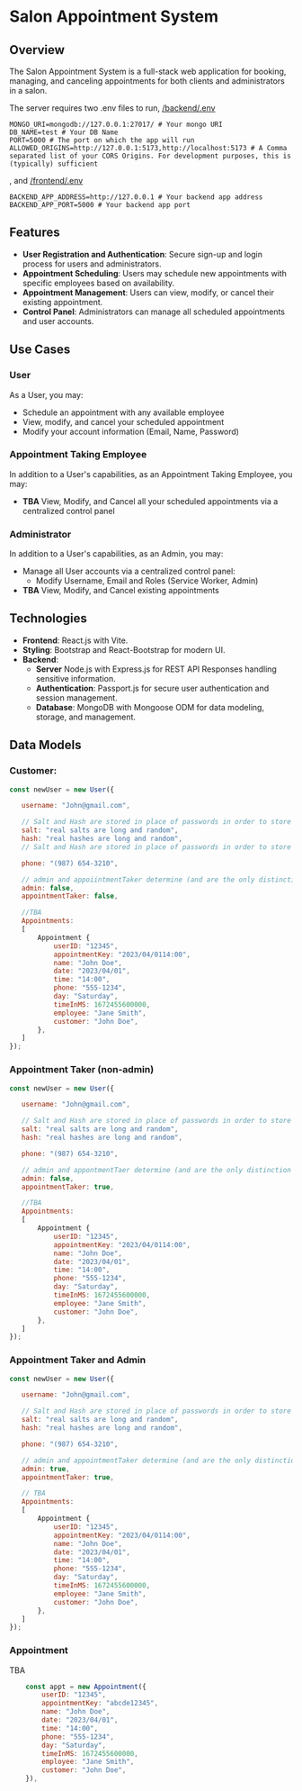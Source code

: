 # Salon Appointment System

## Overview

The Salon Appointment System is a full-stack web application for booking, managing, and canceling appointments for both clients and administrators in a salon. 

The server requires two .env files to run, [/backend/.env](/backend/.env)
```
MONGO_URI=mongodb://127.0.0.1:27017/ # Your mongo URI
DB_NAME=test # Your DB Name
PORT=5000 # The port on which the app will run
ALLOWED_ORIGINS=http://127.0.0.1:5173,http://localhost:5173 # A Comma separated list of your CORS Origins. For development purposes, this is (typically) sufficient
```
, and [/frontend/.env](/frontend/.env)
```
BACKEND_APP_ADDRESS=http://127.0.0.1 # Your backend app address
BACKEND_APP_PORT=5000 # Your backend app port
```

## Features

- **User Registration and Authentication**: Secure sign-up and login process for users and administrators.
- **Appointment Scheduling**: Users may schedule new appointments with specific employees based on availability.
- **Appointment Management**: Users can view, modify, or cancel their existing appointment.
- **Control Panel**: Administrators can manage all scheduled appointments and user accounts.

## Use Cases

### User

As a User, you may:
- Schedule an appointment with any available employee
- View, modify, and cancel your scheduled appointment
- Modify your account information (Email, Name, Password)

### Appointment Taking Employee

In addition to a User's capabilities, as an Appointment Taking Employee, you may:
- **TBA** View, Modify, and Cancel all your scheduled appointments via a centralized control panel

### Administrator
In addition to a User's capabilities, as an Admin, you may:
- Manage all User accounts via a centralized control panel: 
    - Modify Username, Email and Roles (Service Worker, Admin)
- **TBA** View, Modify, and Cancel existing appointments

## Technologies

- **Frontend**: React.js with Vite.
- **Styling**: Bootstrap and React-Bootstrap for modern UI.
- **Backend**: 
    - **Server** Node.js with Express.js for REST API Responses handling sensitive information.
    - **Authentication**: Passport.js for secure user authentication and session management.
    - **Database**: MongoDB with Mongoose ODM for data modeling, storage, and management.

## Data Models

### Customer: 
 ```js
 const newUser = new User({

    username: "John@gmail.com",

    // Salt and Hash are stored in place of passwords in order to store an account's password securely
    salt: "real salts are long and random",
    hash: "real hashes are long and random",
    // Salt and Hash are stored in place of passwords in order to store an account's password securely

    phone: "(987) 654-3210",

    // admin and appoiintmentTaker determine (and are the only distinction between) whether or not a User is an administrator or appointment taker, respectively
    admin: false,
    appointmentTaker: false,

    //TBA
    Appointments: 
    [
        Appointment {
            userID: "12345",
            appointmentKey: "2023/04/0114:00",
            name: "John Doe",
            date: "2023/04/01",
            time: "14:00",
            phone: "555-1234",
            day: "Saturday",
            timeInMS: 1672455600000,
            employee: "Jane Smith",
            customer: "John Doe",
        },
    ]
});
```

### Appointment Taker (non-admin)
 ```js
 const newUser = new User({

    username: "John@gmail.com",

    // Salt and Hash are stored in place of passwords in order to store an account's password securely
    salt: "real salts are long and random",
    hash: "real hashes are long and random",

    phone: "(987) 654-3210",

    // admin and appontmentTaer determine (and are the only distinction between) whether or not a User is an administrator or appointment taker, respectively
    admin: false,
    appointmentTaker: true,

    //TBA
    Appointments: 
    [
        Appointment {
            userID: "12345",
            appointmentKey: "2023/04/0114:00",
            name: "John Doe",
            date: "2023/04/01",
            time: "14:00",
            phone: "555-1234",
            day: "Saturday",
            timeInMS: 1672455600000,
            employee: "Jane Smith",
            customer: "John Doe",
        },
    ]
});
```

### Appointment Taker and Admin
 ```js
 const newUser = new User({

    username: "John@gmail.com",

    // Salt and Hash are stored in place of passwords in order to store an account's password securely
    salt: "real salts are long and random",
    hash: "real hashes are long and random",

    phone: "(987) 654-3210",

    // admin and appointmentTaker determine (and are the only distinction between) whether or not a User is an administrator or appointment taker, respectively
    admin: true,
    appointmentTaker: true, 

    // TBA
    Appointments: 
    [
        Appointment {
            userID: "12345",
            appointmentKey: "2023/04/0114:00",
            name: "John Doe",
            date: "2023/04/01",
            time: "14:00",
            phone: "555-1234",
            day: "Saturday",
            timeInMS: 1672455600000,
            employee: "Jane Smith",
            customer: "John Doe",
        },
    ]
});
```

### Appointment 

TBA

```js
    const appt = new Appointment({
        userID: "12345",
        appointmentKey: "abcde12345",
        name: "John Doe",
        date: "2023/04/01",
        time: "14:00",
        phone: "555-1234",
        day: "Saturday",
        timeInMS: 1672455600000,
        employee: "Jane Smith",
        customer: "John Doe",
    }),
```
